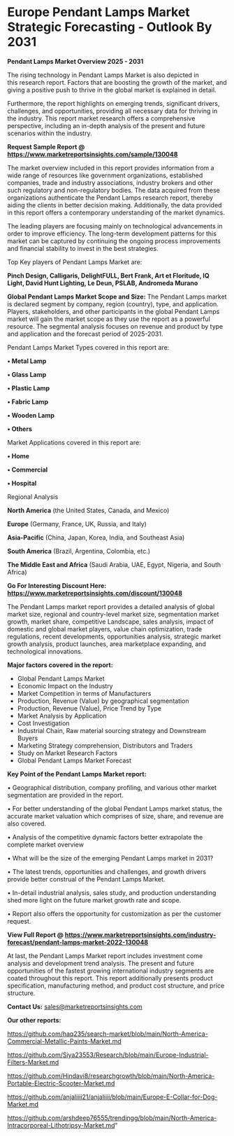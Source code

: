  # Europe Pendant Lamps Market Strategic Forecasting - Outlook By 2031

<Strong> Pendant Lamps Market Overview 2025 - 2031</strong>

The rising technology in Pendant Lamps Market is also depicted in this research report. Factors that are boosting the growth of the market, and giving a positive push to thrive in the global market is explained in detail.

Furthermore, the report highlights on emerging trends, significant drivers, challenges, and opportunities, providing all necessary data for thriving in the industry. This report market research offers a comprehensive perspective, including an in-depth analysis of the present and future scenarios within the industry.

<strong>Request Sample Report @ <a href=https://www.marketreportsinsights.com/sample/130048>https://www.marketreportsinsights.com/sample/130048</a></strong>

The market overview included in this report provides information from a wide range of resources like government organizations, established companies, trade and industry associations, industry brokers and other such regulatory and non-regulatory bodies. The data acquired from these organizations authenticate the Pendant Lamps research report, thereby aiding the clients in better decision making. Additionally, the data provided in this report offers a contemporary understanding of the market dynamics.

The leading players are focusing mainly on technological advancements in order to improve efficiency. The long-term development patterns for this market can be captured by continuing the ongoing process improvements and financial stability to invest in the best strategies.

Top Key players of Pendant Lamps Market are:

<strong>Pinch Design, Calligaris, DelightFULL, Bert Frank, Art et Floritude, IQ Light, David Hunt Lighting, Le Deun, PSLAB, Andromeda Murano</strong>

<strong><b>Global Pendant Lamps Market Scope and Size:</b></strong>
The Pendant Lamps market is declared segment by company, region (country), type, and application. Players, stakeholders, and other participants in the global Pendant Lamps market will gain the market scope as they use the report as a powerful resource. The segmental analysis focuses on revenue and product by type and application and the forecast period of 2025-2031.

Pendant Lamps Market Types covered in this report are:

<strong>• Metal Lamp

• Glass Lamp

• Plastic Lamp

• Fabric Lamp

• Wooden Lamp

• Others</strong>

Market Applications covered in this report are:

<strong>• Home

• Commercial

• Hospital</strong> 

Regional Analysis

<strong>North America</strong> (the United States, Canada, and Mexico)

<strong>Europe</strong> (Germany, France, UK, Russia, and Italy)

<strong>Asia-Pacific</strong> (China, Japan, Korea, India, and Southeast Asia)

<strong>South America</strong> (Brazil, Argentina, Colombia, etc.)

<strong>The Middle East and Africa</strong> (Saudi Arabia, UAE, Egypt, Nigeria, and South Africa)

<strong>Go For Interesting Discount Here: <a href=https://www.marketreportsinsights.com/discount/130048>https://www.marketreportsinsights.com/discount/130048</a></strong>

The Pendant Lamps market report provides a detailed analysis of global market size, regional and country-level market size, segmentation market growth, market share, competitive Landscape, sales analysis, impact of domestic and global market players, value chain optimization, trade regulations, recent developments, opportunities analysis, strategic market growth analysis, product launches, area marketplace expanding, and technological innovations.

<strong><b>Major factors covered in the report:</b></strong>
<ul>
  <li>Global Pendant Lamps Market </li>
  <li>Economic Impact on the Industry</li>
  <li>Market Competition in terms of Manufacturers</li>
  <li>Production, Revenue (Value) by geographical segmentation</li>
  <li>Production, Revenue (Value), Price Trend by Type</li>
  <li>Market Analysis by Application</li>
  <li>Cost Investigation</li>
  <li>Industrial Chain, Raw material sourcing strategy and Downstream Buyers</li>
  <li>Marketing Strategy comprehension, Distributors and Traders</li>
  <li>Study on Market Research Factors</li>
  <li>Global Pendant Lamps Market Forecast</li>
</ul>

<strong><b>Key Point of the Pendant Lamps Market report:</b></strong>

• Geographical distribution, company profiling, and various other market segmentation are provided in the report.

• For better understanding of the global Pendant Lamps market status, the accurate market valuation which comprises of size, share, and revenue are also covered.

• Analysis of the competitive dynamic factors better extrapolate the complete market overview

• What will be the size of the emerging Pendant Lamps market in 2031?

• The latest trends, opportunities and challenges, and growth drivers provide better construal of the Pendant Lamps Market.

• In-detail industrial analysis, sales study, and production understanding shed more light on the future market growth rate and scope.

• Report also offers the opportunity for customization as per the customer request.

<strong><b>View Full Report @ <a href=https://www.marketreportsinsights.com/industry-forecast/pendant-lamps-market-2022-130048>https://www.marketreportsinsights.com/industry-forecast/pendant-lamps-market-2022-130048</a></b></strong>


At last, the Pendant Lamps Market report includes investment come analysis and development trend analysis. The present and future opportunities of the fastest growing international industry segments are coated throughout this report. This report additionally presents product specification, manufacturing method, and product cost structure, and price structure.

<strong>Contact Us:</strong>
sales@marketreportsinsights.com

<strong>Our other reports:</strong>

<a href=https://github.com/haq235/search-market/blob/main/North-America-Commercial-Metallic-Paints-Market.md>https://github.com/haq235/search-market/blob/main/North-America-Commercial-Metallic-Paints-Market.md</a>

<a href=https://github.com/Siya23553/Research/blob/main/Europe-Industrial-Filters-Market.md>https://github.com/Siya23553/Research/blob/main/Europe-Industrial-Filters-Market.md</a>

<a href=https://github.com/Hindavi8/researchgrowth/blob/main/North-America-Portable-Electric-Scooter-Market.md>https://github.com/Hindavi8/researchgrowth/blob/main/North-America-Portable-Electric-Scooter-Market.md</a>

<a href=https://github.com/anjaliiii21/anjaliiii/blob/main/Europe-E-Collar-for-Dog-Market.md>https://github.com/anjaliiii21/anjaliiii/blob/main/Europe-E-Collar-for-Dog-Market.md</a>

<a href=https://github.com/arshdeep76555/trendingg/blob/main/North-America-Intracorporeal-Lithotripsy-Market.md>https://github.com/arshdeep76555/trendingg/blob/main/North-America-Intracorporeal-Lithotripsy-Market.md</a>"
